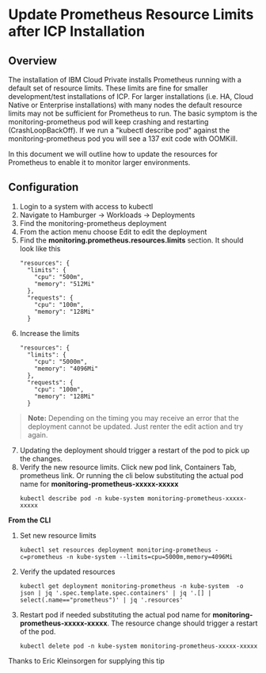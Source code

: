 Update Prometheus Resource Limits after ICP Installation
=============================================

## Overview
The installation of IBM Cloud Private installs Prometheus running with a default set of resource limits. These limits are fine for smaller 
development/test installations of ICP. For larger installations (i.e. HA, Cloud Native or Enterprise installations) with many nodes the 
default resource limits may not be sufficient for Prometheus to run. The basic symptom is the monitoring-prometheus pod will keep crashing 
and restarting (CrashLoopBackOff). If we run a "kubectl describe pod" against the monitoring-prometheus pod you will see a 137 exit code
with OOMKill.

In this document we will outline how to update the resources for Prometheus to enable it to monitor larger environments.


Configuration
------------

1.  Login to a system with access to kubectl
2.  Navigate to Hamburger -> Workloads -> Deployments
3.  Find the monitoring-prometheus deployment
4.  From the action menu choose Edit to edit the deployment
5.  Find the **monitoring.prometheus.resources.limits** section. It should look like this
    ```  
    "resources": {
      "limits": {
        "cpu": "500m",
        "memory": "512Mi"
      },
      "requests": {
        "cpu": "100m",
        "memory": "128Mi"
      }
    ```
6.  Increase the limits
    ```
    "resources": {
      "limits": {
        "cpu": "5000m",
        "memory": "4096Mi"
      },
      "requests": {
        "cpu": "100m",
        "memory": "128Mi"
      }
    ```
> **Note:** Depending on the timing you may receive an error that the deployment cannot be updated. Just renter the edit action and try again.
	
7. Updating the deployment should trigger a restart of the pod to pick up the changes. 
8. Verify the new resource limits. Click new pod link, Containers Tab, prometheus link. 
Or running the cli below substituting the actual pod name for **monitoring-prometheus-xxxxx-xxxxx**
   ```
   kubectl describe pod -n kube-system monitoring-prometheus-xxxxx-xxxxx
   ``` 

**From the CLI**
1.  Set new resource limits
    ```
    kubectl set resources deployment monitoring-prometheus -c=prometheus -n kube-system --limits=cpu=5000m,memory=4096Mi
    ```
2.  Verify the updated resources
	```
	kubectl get deployment monitoring-prometheus -n kube-system  -o json | jq '.spec.template.spec.containers' | jq '.[] | select(.name=="prometheus")' | jq '.resources'
	```
3.  Restart pod if needed substituting the actual pod name for **monitoring-prometheus-xxxxx-xxxxx**. 
The resource change should trigger a restart of the pod.
    ```
    kubectl delete pod -n kube-system monitoring-prometheus-xxxxx-xxxxx	
	```
  
  
  Thanks to Eric Kleinsorgen for supplying this tip
